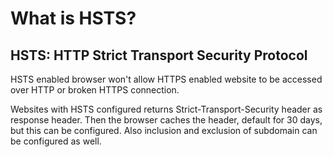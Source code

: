 # What is HSTS?

## HSTS: HTTP Strict Transport Security Protocol

HSTS enabled browser won't allow HTTPS enabled website to be accessed over HTTP or broken HTTPS connection. 

Websites with HSTS configured returns Strict-Transport-Security header as response header. Then the browser caches the header, 
default for 30 days, but this can be configured. Also inclusion and exclusion of subdomain can be configured as well.
